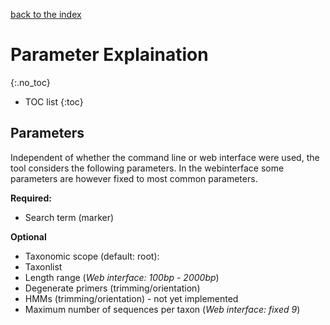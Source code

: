 [back to the index](./index.md)

# Parameter Explaination
{:.no_toc}

* TOC list
{:toc}

## Parameters
Independent of whether the command line or web interface were used, the tool considers the following parameters. 
In the webinterface some parameters are however fixed to most common parameters. 

**Required:**
 - Search term (marker)

**Optional**
 - Taxonomic scope (default: root): 
 - Taxonlist
 - Length range  (*Web interface: 100bp - 2000bp*)
 - Degenerate primers (trimming/orientation)
 - HMMs (trimming/orientation) - not yet implemented
 - Maximum number of sequences per taxon (*Web interface: fixed 9*)
 
